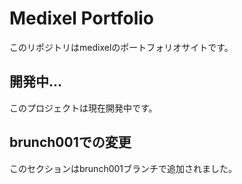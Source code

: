 # Medixel Portfolio

このリポジトリはmedixelのポートフォリオサイトです。

## 開発中...

このプロジェクトは現在開発中です。


## brunch001での変更

このセクションはbrunch001ブランチで追加されました。
